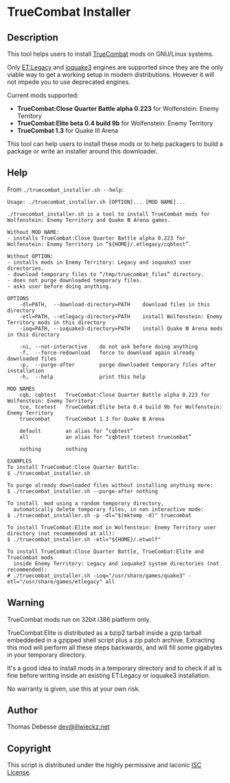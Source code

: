 TrueCombat Installer
====================

Description
-----------

This tool helps users to install [TrueCombat](http://truecombatelite.com/) mods on GNU/Linux systems.

Only [ET:Legacy](http://etlegacy.com/) and [ioquake3](http://ioquake3.org/) engines are supported since they are the only viable way to get a working setup in modern distributions. However it will not impede you to use deprecated engines.

Current mods supported:

* **TrueCombat:Close Quarter Battle alpha 0.223** for Wolfenstein: Enemy Territory
* **TrueCombat:Elite beta 0.4 build 9b** for Wolfenstein: Enemy Territory
* **TrueCombat 1.3** for Quake Ⅲ Arena

This tool can help users to install these mods or to help packagers to build a package or write an installer around this downloader.

Help
----

From `./truecombat_installer.sh --help`:

```
Usage: ./truecombat_installer.sh [OPTION]... [MOD NAME]...

./truecombat_installer.sh is a tool to install TrueCombat mods for Wolfenstein: Enemy Territory and Quake Ⅲ Arena games.

Without MOD NAME:
- installs TrueCombat:Close Quarter Battle alpha 0.223 for Wolfenstein: Enemy Territory in “${HOME}/.etlegacy/cqbtest”.

Without OPTION:
- installs mods in Enemy Territory: Legacy and ioquake3 user directories.
- download temporary files to “/tmp/truecombat_files” directory.
- does not purge downloaded temporary files.
- asks user before doing anything.

OPTIONS
	-dl=PATH,  --download-directory=PATH    download files in this directory
	-etl=PATH, --etlegacy-directory=PATH    install Wolfenstein: Enemy Territory mods in this directory
	-ioq=PATH, --ioquake3-directory=PATH    install Quake Ⅲ Arena mods in this directory

	-ni, --not-interactive    do not ask before doing anything
	-f,  --force-redownload   force to download again already downloaded files
	-p,  --purge-after        purge downloaded temporary files after installation
	-h,  --help               print this help

MOD NAMES
	cqb, cqbtest   TrueCombat:Close Quarter Battle alpha 0.223 for Wolfenstein: Enemy Territory
	tce, tcetest   TrueCombat:Elite beta 0.4 build 9b for Wolfenstein: Enemy Territory
	truecombat     TrueCombat 1.3 for Quake Ⅲ Arena

	default        an alias for “cqbtest”
	all            an alias for “cqbtest tcetest truecombat”

	nothing        nothing

EXAMPLES
To install TrueCombat:Close Quarter Battle:
$ ./truecombat_installer.sh

To purge already downloaded files without installing anything more:
$ ./truecombat_installer.sh --purge-after nothing

To install  mod using a random temporary directory,
  automatically delete temporary files, in non interactive mode:
$ ./truecombat_installer.sh -p -dl="$(mktemp -d)" truecombat

To install TrueCombat:Elite mod in Wolfenstein: Enemy Territory user directory (not recommended at all):
$ ./truecombat_installer.sh -etl="${HOME}/.etwolf"

To install TrueCombat:Close Quarter Battle, TrueCombat:Elite and TrueCombat mods
  inside Enemy Territory: Legacy and ioquake3 system directories (not recommended):
# ./truecombat_installer.sh -ioq="/usr/share/games/quake3" -etl="/usr/share/games/etlegacy" all

```

Warning
-------

TrueCombat mods run on 32bit i386 platform only.

TrueCombat:Elite is distributed as a bzip2 tarball inside a gzip tarball embeddeded in a gzipped shell script plus a zip patch archive.
Extracting this mod will perform all these steps backwards, and will fill some gigabytes in your temporary directory.

It's a good idea to install mods in a temporary directory and to check if all is fine before writing inside an existing ET:Legacy or ioquake3 installation.

No warranty is given, use this at your own risk.

Author
------

Thomas Debesse <dev@illwieckz.net>

Copyright
---------

This script is distributed under the highly permissive and laconic [ISC License](COPYING.md).
